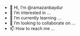 - 👋 Hi, I’m @ramazanbaydur
- 👀 I’m interested in ...
- 🌱 I’m currently learning ...
- 💞️ I’m looking to collaborate on ...
- 📫 How to reach me ...

<!---
ramazanbaydur/ramazanbaydur is a ✨ special ✨ repository because its `README.md` (this file) appears on your GitHub profile.
You can click the Preview link to take a look at your changes.
--->
